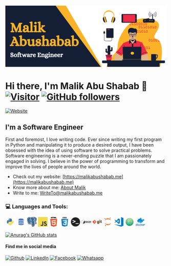 
![Malik Abushabab Banner Image](./banner.png)

# Hi there, I'm Malik Abu Shabab 👋  [![Visitor](https://visitor-badge.laobi.icu/badge?page_id=MalikAbuShabab)](https://github.com/laxmena) [![GitHub followers](https://img.shields.io/github/followers/MalikAbuShabab.svg?style=social&label=Follow)](https://github.com/MalikAbuShabab?tab=followers)
[![Website](https://img.shields.io/website?label=MalikAbushabab.com&style=for-the-badge&url=https%3A%2F%2Fcodestackr.com)](https://malikabushabab.me)

## I'm a Software Engineer 

First and foremost, I love writing code. Ever since writing my first program in Python and manipulating it to produce a desired output,
I have been obsessed with the idea of using software to solve practical problems. Software engineering is a never-ending puzzle that I
am passionately engaged in solving. I believe in the power of programming to transform and improve the lives of people around the world.

- Check out my website: [https://malikabushabab.me](https://malikabushabab.me)
- Know more about me: [About Malik](https://malikabushabab.me)
- Write to me: [WriteTo@malikabushabab.me](mailto:malik@l/malikabushabab.me)


### 💻 Languages and Tools:
<code><img height="30" src="https://raw.githubusercontent.com/github/explore/80688e429a7d4ef2fca1e82350fe8e3517d3494d/topics/python/python.png"></code>
<code><img height="30" src="https://raw.githubusercontent.com/github/explore/80688e429a7d4ef2fca1e82350fe8e3517d3494d/topics/sql/sql.png"></code>
<code><img height="30" src="https://raw.githubusercontent.com/github/explore/80688e429a7d4ef2fca1e82350fe8e3517d3494d/topics/postgresql/postgresql.png"></code>
<code><img height="30" src="https://raw.githubusercontent.com/github/explore/80688e429a7d4ef2fca1e82350fe8e3517d3494d/topics/javascript/javascript.png"></code>
<code><img height="30" src="https://raw.githubusercontent.com/github/explore/80688e429a7d4ef2fca1e82350fe8e3517d3494d/topics/html/html.png"></code>
<code><img height="30" src="https://raw.githubusercontent.com/github/explore/80688e429a7d4ef2fca1e82350fe8e3517d3494d/topics/css/css.png"></code>
<code><img height="30" src="https://raw.githubusercontent.com/github/explore/80688e429a7d4ef2fca1e82350fe8e3517d3494d/topics/terminal/terminal.png"></code>
<code><img height="30" src="https://raw.githubusercontent.com/github/explore/80688e429a7d4ef2fca1e82350fe8e3517d3494d/topics/bash/bash.png"></code>
<code><img height="30" src="https://raw.githubusercontent.com/github/explore/80688e429a7d4ef2fca1e82350fe8e3517d3494d/topics/git/git.png"></code>
<code><img height="30" src="https://raw.githubusercontent.com/github/explore/80688e429a7d4ef2fca1e82350fe8e3517d3494d/topics/jupyter-notebook/jupyter-notebook.png"></code>
<code><img height="30" src="https://raw.githubusercontent.com/github/explore/80688e429a7d4ef2fca1e82350fe8e3517d3494d/topics/visual-studio-code/visual-studio-code.png"></code>
<code><img height="30" src="https://raw.githubusercontent.com/github/explore/80688e429a7d4ef2fca1e82350fe8e3517d3494d/topics/atom/atom.png"></code>
<code><img height="30" src="https://raw.githubusercontent.com/github/explore/80688e429a7d4ef2fca1e82350fe8e3517d3494d/topics/docker/docker.png"></code>

[![Anurag's GitHub stats](https://github-readme-stats.vercel.app/api?username=MalikAbuShabab&show_icons=true)](https://github.com/anuraghazra/github-readme-stats)
#### Find me in social media
[![Github](https://img.shields.io/badge/-Github-black?style=flat&labelColor=black&logo=github&logoColor=white "Github")](https://github.com/MalikAbuShabab "Github")
[![LinkedIn](https://img.shields.io/badge/-LinkedIn-blue?style=flat&logo=Linkedin&logoColor=white "LinkedIn")](https://www.linkedin.com/in/malekshabab/ "LinkedIn")
[![Facebook](https://img.shields.io/badge/-Facebook-informational?style=flat&labelColor=informational&logo=facebook&logoColor=white "Facebook")](https://www.facebook.com/MALEK8888)
[![Whatsapp](https://img.shields.io/badge/-Whatsapp-brightgreen?style=flat&labelColor=brightgreen&logo=whatsapp&logoColor=whiteg "Whatsapp")](https://wa.me/0597676762?text=Hello)
